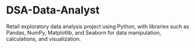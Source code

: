 # DSA-Data-Analyst
Retail exploratory data analysis project using Python, with libraries such as Pandas, NumPy, Matplotlib, and Seaborn for data manipulation, calculations, and visualization.
